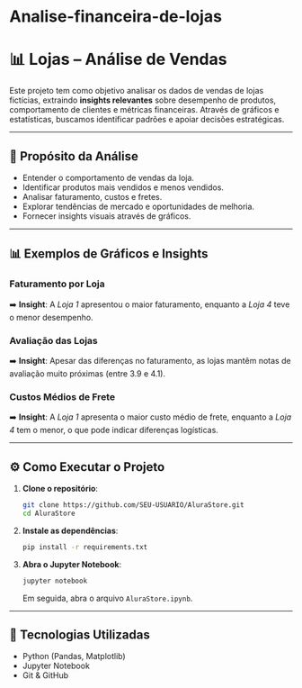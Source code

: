 ﻿# Analise-financeira-de-lojas

# 📊 Lojas – Análise de Vendas

Este projeto tem como objetivo analisar os dados de vendas de lojas fictícias, extraindo **insights relevantes** sobre desempenho de produtos, comportamento de clientes e métricas financeiras.
Através de gráficos e estatísticas, buscamos identificar padrões e apoiar decisões estratégicas.

---

## 🎯 Propósito da Análise

* Entender o comportamento de vendas da loja.
* Identificar produtos mais vendidos e menos vendidos.
* Analisar faturamento, custos e fretes.
* Explorar tendências de mercado e oportunidades de melhoria.
* Fornecer insights visuais através de gráficos.

---

## 📊 Exemplos de Gráficos e Insights

### Faturamento por Loja
➡️ **Insight**: A *Loja 1* apresentou o maior faturamento, enquanto a *Loja 4* teve o menor desempenho.

### Avaliação das Lojas
➡️ **Insight**: Apesar das diferenças no faturamento, as lojas mantêm notas de avaliação muito próximas (entre 3.9 e 4.1).

### Custos Médios de Frete
➡️ **Insight**: A *Loja 1* apresenta o maior custo médio de frete, enquanto a *Loja 4* tem o menor, o que pode indicar diferenças logísticas.

---

## ⚙️ Como Executar o Projeto

1. **Clone o repositório**:

   ```bash
   git clone https://github.com/SEU-USUARIO/AluraStore.git
   cd AluraStore
   ```

2. **Instale as dependências**:

   ```bash
   pip install -r requirements.txt
   ```

3. **Abra o Jupyter Notebook**:

   ```bash
   jupyter notebook
   ```

   Em seguida, abra o arquivo `AluraStore.ipynb`.

---

## 🚀 Tecnologias Utilizadas

* Python (Pandas, Matplotlib)
* Jupyter Notebook
* Git & GitHub
